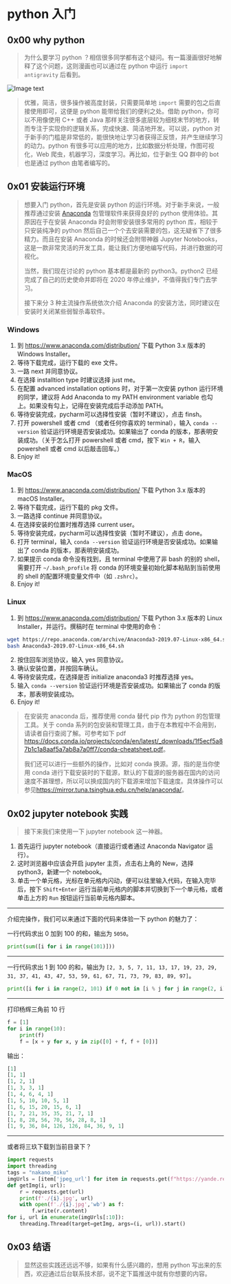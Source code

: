 
# python 入门

## 0x00 why python

> 为什么要学习 python ？相信很多同学都有这个疑问。有一篇漫画很好地解释了这个问题，这则漫画也可以通过在 python 中运行 `import antigravity` 后看到。

<!-- ![Image text](https://imgs.xkcd.com/comics/python.png) -->
![Image text](https://mmbiz.qpic.cn/mmbiz_png/TO0Oq5hdvxnZfx5cnlpbI1RGYUEj8ricMjOY2QQgjVuGCew27dWTpS9Q7QxCwnt1miaDUlj92EOBG3K9a5NCLWnA/0?wx_fmt=png)

> 优雅，简洁，很多操作被高度封装，只需要简单地 `import` 需要的包之后直接使用即可，这便是 python 能带给我们的便利之处。借助 python，你可以不用像使用 C++ 或者 Java 那样关注很多底层较为细枝末节的地方，转而专注于实现你的逻辑关系，完成快速、简洁地开发。可以说，python 对于新手的门槛是非常低的，能很快地让学习者获得正反馈，并产生继续学习的动力。python 有很多可以应用的地方，比如数据分析处理，作图可视化，Web 爬虫，机器学习，深度学习。再比如，位于新生 QQ 群中的 bot 也是通过 python 由笔者编写的。


## 0x01 安装运行环境

> 想要入门 python，首先是安装 python 的运行环境。对于新手来说，一般推荐通过安装 [Anaconda](https://docs.anaconda.com/anaconda/) 包管理软件来获得良好的 python 使用体验。其原因在于在安装 Anaconda 时会附带安装很多常用的 python 库，相较于只安装纯净的 python 然后自己一个个去安装需要的包，这无疑省下了很多精力。而且在安装 Anaconda 的时候还会附带神器 Jupyter Notebooks，这是一款非常灵活的开发工具，能让我们方便地编写代码，并进行数据的可视化。
>
> 当然，我们现在讨论的 python 基本都是最新的 python3。python2 已经完成了自己的历史使命并即将在 2020 年停止维护，不值得我们专门去学习。
>
> 接下来分 3 种主流操作系统依次介绍 Anaconda 的安装方法，同时建议在安装时关闭某些弱智杀毒软件。

### Windows

1. 到 <https://www.anaconda.com/distribution/> 下载 Python 3.x 版本的 Windows Installer。
2. 等待下载完成，运行下载的 exe 文件。
3. 一路 next 并同意协议。
4. 在选择 installtion type 时建议选择 just me。
5. 在配置 advanced installation options 时，对于第一次安装 python 运行环境的同学，建议将 Add Anaconda to my PATH environment variable 也勾上。如果没有勾上，记得在安装完成后手动添加 PATH。
6. 等待安装完成，pycharm可以选择性安装（暂时不建议），点击 finsh。
7. 打开 powershell 或者 cmd （或者任何你喜欢的 terminal），输入 `conda --version` 验证运行环境是否安装成功。如果输出了 conda 的版本，那表明安装成功。（关于怎么打开 powershell 或者 cmd，按下 `Win + R`，输入 powershell 或者 cmd 以后敲击回车。）
8. Enjoy it!

### MacOS

1. 到 <https://www.anaconda.com/distribution/> 下载 Python 3.x 版本的 macOS Installer。
2. 等待下载完成，运行下载的 pkg 文件。
3. 一路选择 continue 并同意协议。
4. 在选择安装的位置时推荐选择 current user。
5. 等待安装完成，pycharm可以选择性安装（暂时不建议），点击 done。
6. 打开 terminal，输入 `conda --version` 验证运行环境是否安装成功。如果输出了 conda 的版本，那表明安装成功。
7. 如果提示 conda 命令没有找到，且 terminal 中使用了非 bash 的别的 shell， 需要打开 `~/.bash_profile` 将 conda 的环境变量初始化脚本粘贴到当前使用的 shell 的配置环境变量文件中（如 `.zshrc`）。
8. Enjoy it!

### Linux

1. 到 <https://www.anaconda.com/distribution/> 下载 Python 3.x 版本的 Linux Installer，并运行。撰稿时在 terminal 中使用的命令：
```bash
wget https://repo.anaconda.com/archive/Anaconda3-2019.07-Linux-x86_64.sh
bash Anaconda3-2019.07-Linux-x86_64.sh
```


2. 按住回车浏览协议，输入 yes 同意协议。
3. 确认安装位置，并按回车确认。
4. 等待安装完成，在选择是否 initialize anaconda3 时推荐选择 yes。
5. 输入 `conda --version` 验证运行环境是否安装成功。如果输出了 conda 的版本，那表明安装成功。
6. Enjoy it!

> 在安装完 anaconda 后，推荐使用 conda 替代 pip 作为 python 的包管理工具。关于 conda 系列的包安装和管理工具，由于在本教程中不会用到，请读者自行查阅了解。可参考如下 pdf <https://docs.conda.io/projects/conda/en/latest/_downloads/1f5ecf5a87b1c1a8aaf5a7ab8a7a0ff7/conda-cheatsheet.pdf>。
>
> 我们还可以进行一些额外的操作，比如对 conda 换源。源，指的是当你使用 conda 进行下载安装时的下载源，默认的下载源的服务器在国内的访问速度不甚理想，所以可以换成国内的下载源来增加下载速度。具体操作可以参见<https://mirror.tuna.tsinghua.edu.cn/help/anaconda/>。

## 0x02 jupyter notebook 实践

> 接下来我们来使用一下 jupyter notebook 这一神器。

1. 首先运行 jupyter notebook（直接运行或者通过 Anaconda Navigator 运行）。
2. 这时浏览器中应该会开启 jupyter 主页，点击右上角的 New，选择 python3，新建一个 notebook。
3. 单击一个单元格，光标在单元格内闪动，便可以往里输入代码，在输入完毕后，按下 `Shift+Enter` 运行当前单元格内的脚本并切换到下一个单元格，或者单击上方的 `Run` 按钮运行当前单元格内脚本。

---

介绍完操作，我们可以来通过下面的代码来体验一下 python 的魅力了：

一行代码求出 0 加到 100 的和，输出为 `5050`。

```python
print(sum([i for i in range(101)]))
```

---

一行代码求出 1 到 100 的和，输出为 `[2, 3, 5, 7, 11, 13, 17, 19, 23, 29, 31, 37, 41, 43, 47, 53, 59, 61, 67, 71, 73, 79, 83, 89, 97]`。

```python
print([i for i in range(2, 101) if 0 not in [i % j for j in range(2, i)]])
```

---

打印杨辉三角前 10 行

```python
f = [1]
for i in range(10):
    print(f)
    f = [x + y for x, y in zip([0] + f, f + [0])]
```

输出：

```python
[1]
[1, 1]
[1, 2, 1]
[1, 3, 3, 1]
[1, 4, 6, 4, 1]
[1, 5, 10, 10, 5, 1]
[1, 6, 15, 20, 15, 6, 1]
[1, 7, 21, 35, 35, 21, 7, 1]
[1, 8, 28, 56, 70, 56, 28, 8, 1]
[1, 9, 36, 84, 126, 126, 84, 36, 9, 1]
```

---

或者将三玖下载到当前目录下？

```python
import requests
import threading
tags = "nakano_miku"
imgUrls = [item['jpeg_url'] for item in requests.get(f"https://yande.re/post.json?tags={tags}").json()]
def getImg(i, url):
    r = requests.get(url)
    print(f'./{i}.jpg', url)
    with open(f'./{i}.jpg','wb') as f:
        f.write(r.content)
for i, url in enumerate(imgUrls[:10]):
    threading.Thread(target=getImg, args=(i, url)).start()
```


## 0x03 结语

> 显然这些实践还远远不够，如果有什么感兴趣的，想用 python 写出来的东西，欢迎通过后台联系技术部，说不定下篇推送中就有你想要的内容。
